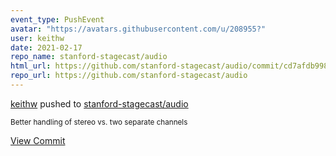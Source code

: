 ```yaml
---
event_type: PushEvent
avatar: "https://avatars.githubusercontent.com/u/208955?"
user: keithw
date: 2021-02-17
repo_name: stanford-stagecast/audio
html_url: https://github.com/stanford-stagecast/audio/commit/cd7afdb99852d5666a33ab5aa922b87b53b271bf
repo_url: https://github.com/stanford-stagecast/audio
---
```


<a href='https://github.com/keithw' target='_blank'>keithw</a> pushed to <a href='https://github.com/stanford-stagecast/audio' target='_blank'>stanford-stagecast/audio</a>

<small>Better handling of stereo vs. two separate channels</small>

<a href='https://github.com/stanford-stagecast/audio/commit/cd7afdb99852d5666a33ab5aa922b87b53b271bf' target='_blank'>View Commit</a>